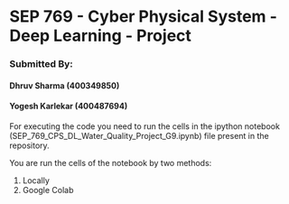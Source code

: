 # SEP 769 - Cyber Physical System - Deep Learning - Project

### Submitted By:
#### Dhruv Sharma (400349850)
#### Yogesh Karlekar (400487694)

For executing the code you need to run the cells in the ipython notebook (SEP_769_CPS_DL_Water_Quality_Project_G9.ipynb) file present in the repository.

You are run the cells of the notebook by two methods:
1. Locally
2. Google Colab
